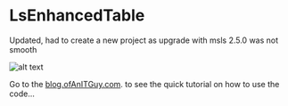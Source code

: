 LsEnhancedTable
===============

Updated, had to create a new project as upgrade with msls 2.5.0 was not smooth

![alt text](http://nb365.files.wordpress.com/2014/02/eht_final.png "Screen Shot") 

Go to the <a href="http://wp.me/p2fr76-7H" target="_blank">blog.ofAnITGuy.com</a>. to see the quick tutorial on how to use the code... 

